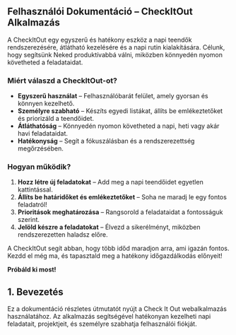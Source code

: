 ## **Felhasználói Dokumentáció – CheckItOut Alkalmazás**

A CheckItOut egy egyszerű és hatékony eszköz a napi teendők rendszerezésére, átlátható kezelésére és a napi rutin kialakítására. Célunk, hogy segítsünk Neked produktívabbá válni, miközben könnyedén nyomon követheted a feladataidat.

### Miért válaszd a CheckItOut-ot?

- **Egyszerű használat** – Felhasználóbarát felület, amely gyorsan és könnyen kezelhető.
- **Személyre szabható** – Készíts egyedi listákat, állíts be emlékeztetőket és priorizáld a teendőidet.
- **Átláthatóság** – Könnyedén nyomon követheted a napi, heti vagy akár havi feladataidat.
- **Hatékonyság** – Segít a fókuszálásban és a rendszerezettség megőrzésében.

### Hogyan működik?

1. **Hozz létre új feladatokat** – Add meg a napi teendőidet egyetlen kattintással.
2. **Állíts be határidőket és emlékeztetőket** – Soha ne maradj le egy fontos feladatról!
3. **Prioritások meghatározása** – Rangsorold a feladataidat a fontosságuk szerint.
4. **Jelöld készre a feladatokat** – Élvezd a sikerélményt, miközben rendszerezetten haladsz előre.

A CheckItOut segít abban, hogy több időd maradjon arra, ami igazán fontos. Kezdd el még ma, és tapasztald meg a hatékony időgazdálkodás előnyeit!

**Próbáld ki most!**

## 1. Bevezetés

Ez a dokumentáció részletes útmutatót nyújt a Check It Out webalkalmazás használatához. Az alkalmazás segítségével hatékonyan kezelheti napi feladatait, projektjeit, és személyre szabhatja felhasználói fiókját.
